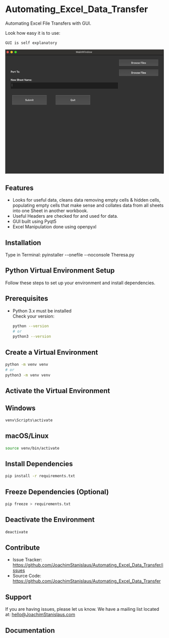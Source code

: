 # Automating_Excel_Data_Transfer
Automating Excel File Transfers with GUI.

Look how easy it is to use:

    GUI is self explanatory

![example](example/UI_Example.png)


Features
--------

- Looks for useful data, cleans data removing empty cells & hidden cells, populating empty cells that make sense and collates data from all sheets into one Sheet in another workbook.
- Useful Headers are checked for and used for data.
- GUI built using Pyqt5
- Excel Manipulation done using openpyxl

Installation
------------

Type in Terminal: 
pyinstaller --onefile --noconsole Theresa.py

Python Virtual Environment Setup
------------

Follow these steps to set up your environment and install dependencies.

Prerequisites
------------


- Python 3.x must be installed  
  Check your version:
  ```sh
  python --version
  # or
  python3 --version
  ```

Create a Virtual Environment
------------

```sh
python -m venv venv
# or
python3 -m venv venv
```

Activate the Virtual Environment
------------

Windows
------------

```sh
venv\Scripts\activate
```

macOS/Linux
------------

```sh
source venv/bin/activate
```

Install Dependencies
------------

```sh
pip install -r requirements.txt
```

Freeze Dependencies (Optional)
------------

```sh
pip freeze > requirements.txt
```

Deactivate the Environment
------------

```sh
deactivate
```

Contribute
----------

- Issue Tracker: https://github.com/JoachimStanislaus/Automating_Excel_Data_Transfer/issues
- Source Code: https://github.com/JoachimStanislaus/Automating_Excel_Data_Transfer

Support
-------

If you are having issues, please let us know.
We have a mailing list located at: hello@JoachimStanislaus.com

Documentation
-------
